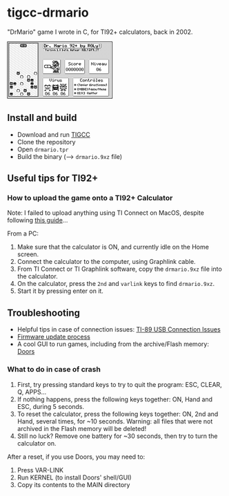 # tigcc-drmario

"DrMario" game I wrote in C, for TI92+ calculators, back in 2002.

![](./drmario.gif)

## Install and build

- Download and run [TIGCC](http://tigcc.ticalc.org/download.html)
- Clone the repository
- Open `drmario.tpr`
- Build the binary (--> `drmario.9xz` file)

## Useful tips for TI92+

### How to upload the game onto a TI92+ Calculator

Note: I failed to upload anything using TI Connect on MacOS, despite following [this guide](https://tout82.forumactif.org/t292-tuto-connectez-votre-ti-a-votre-mac)...

From a PC:
1. Make sure that the calculator is ON, and currently idle on the Home screen.
2. Connect the calculator to the computer, using Graphlink cable.
3. From TI Connect or TI Graphlink software, copy the `drmario.9xz` file into the calculator.
2. On the calculator, press the `2nd` and `varlink` keys to find `drmario.9xz`.
3. Start it by pressing enter on it.

## Troubleshooting

- Helpful tips in case of connection issues: [TI-89 USB Connection Issues](https://www.cemetech.net/projects/uti/viewtopic.php?t=7446&start=0)
- [Firmware update process](https://education.ti.com/en/customer-support/knowledge-base/other-graphing/troubleshooting-messages-unexpected-results/12047)
- A cool GUI to run games, including from the archive/Flash memory: [Doors](http://doors.ticalc.org/DoorsOSdoc.htm)

### What to do in case of crash

1. First, try pressing standard keys to try to quit the program: ESC, CLEAR, Q, APPS...
2. If nothing happens, press the following keys together: ON, Hand and ESC, during 5 seconds. 
3. To reset the calculator, press the following keys together: ON, 2nd and Hand, several times, for ~10 seconds. Warning: all files that were not archived in the Flash memory will be deleted!
4. Still no luck? Remove one battery for ~30 seconds, then try to turn the calculator on.

After a reset, if you use Doors, you may need to:
1. Press VAR-LINK
2. Run KERNEL (to install Doors' shell/GUI)
3. Copy its contents to the MAIN directory

